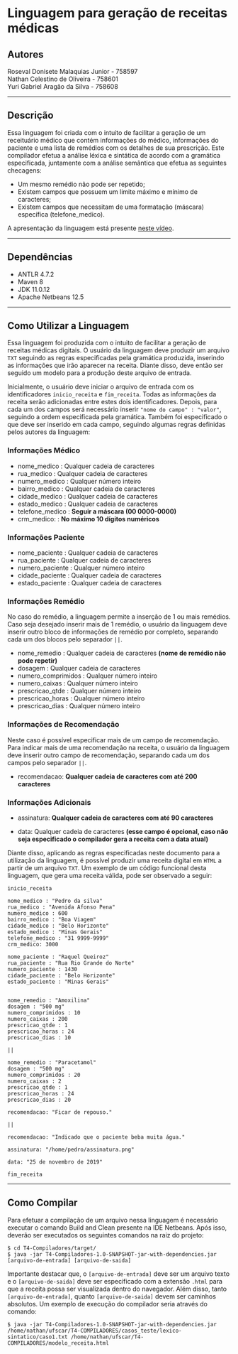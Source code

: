 # Linguagem para geração de receitas médicas

## Autores
Roseval Donisete Malaquias Junior - 758597 </br>
Nathan Celestino de Oliveira - 758601 </br>
Yuri Gabriel Aragão da Silva - 758608

---
## Descrição
Essa linguagem foi criada com o intuito de facilitar a geração de um receituário médico que contém informações do médico,
informações do paciente e uma lista de remédios com os detalhes de sua prescrição.
Este compilador efetua a análise léxica e sintática de acordo com a gramática especificada, juntamente com a análise semântica
que efetua as seguintes checagens:

* Um mesmo remédio não pode ser repetido;
* Existem campos que possuem um limite máximo e mínimo de caracteres;
* Existem campos que necessitam de uma formatação (máscara) específica (telefone_medico).

A apresentação da linguagem está presente [neste vídeo](https://drive.google.com/file/d/1enju21nBgFlUNh3R0kUcxoDTNP8kJn2f/view?usp=sharing).

---
## Dependências

* ANTLR 4.7.2
* Maven 8
* JDK 11.0.12
* Apache Netbeans 12.5

---
## Como Utilizar a Linguagem

Essa linguagem foi produzida com o intuito de facilitar a geração de receitas médicas digitais. O usuário da linguagem deve produzir um arquivo ``TXT`` seguindo as regras especificadas pela gramática produzida, inserindo as informações que irão aparecer na receita. Diante disso, deve então ser seguido um modelo para a produção deste arquivo de entrada.

Inicialmente, o usuário deve iniciar o arquivo de entrada com os identificadores ``inicio_receita`` e ``fim_receita``. Todas as informações da receita serão adicionadas entre estes dois identificadores. Depois, para cada um dos campos será necessário inserir ``"nome do campo" : "valor"``, seguindo a ordem especificada pela gramática. Também foi especificado o que deve ser inserido em cada campo, seguindo algumas regras definidas pelos autores da linguagem:

### Informações Médico
- nome_medico : Qualquer cadeia de caracteres
- rua_medico : Qualquer cadeia de caracteres
- numero_medico : Qualquer número inteiro
- bairro_medico : Qualquer cadeia de caracteres
- cidade_medico : Qualquer cadeia de caracteres
- estado_medico : Qualquer cadeia de caracteres
- telefone_medico : **Seguir a máscara (00 0000-0000)**
- crm_medico: : **No máximo 10 dígitos numéricos**

### Informações Paciente
- nome_paciente : Qualquer cadeia de caracteres
- rua_paciente : Qualquer cadeia de caracteres
- numero_paciente : Qualquer número inteiro
- cidade_paciente : Qualquer cadeia de caracteres
- estado_paciente : Qualquer cadeia de caracteres

### Informações Remédio
No caso do remédio, a linguagem permite a inserção de 1 ou mais remédios. Caso seja desejado inserir mais de 1 remédio, o usuário da linguagem deve inserir outro bloco de informações de remédio por completo, separando cada um dos blocos pelo separador ``||``.

- nome_remedio : Qualquer cadeia de caracteres **(nome de remédio não pode repetir)**
- dosagem : Qualquer cadeia de caracteres
- numero_comprimidos : Qualquer número inteiro
- numero_caixas : Qualquer número inteiro
- prescricao_qtde : Qualquer número inteiro
- prescricao_horas : Qualquer número inteiro
- prescricao_dias : Qualquer número inteiro

### Informações de Recomendação
Neste caso é possível especificar mais de um campo de recomendação. Para indicar mais de uma recomendação na receita, o usuário da linguagem deve inserir outro campo de recomendação, separando cada um dos campos pelo separador ``||``.

- recomendacao: **Qualquer cadeia de caracteres com até 200 caracteres**

### Informações Adicionais
- assinatura: **Qualquer cadeia de caracteres com até 90 caracteres**

- data: Qualquer cadeia de caracteres **(esse campo é opcional, caso não seja especificado o compilador gera a receita com a data atual)**

Diante disso, aplicando as regras especificadas neste documento para a utilização da linguagem, é possível produzir uma receita digital em ``HTML`` a partir de um arquivo ``TXT``. Um exemplo de um código funcional desta linguagem, que gera uma receita válida, pode ser observado a seguir:

```
inicio_receita

nome_medico : "Pedro da silva"
rua_medico : "Avenida Afonso Pena"
numero_medico : 600
bairro_medico : "Boa Viagem"
cidade_medico : "Belo Horizonte"
estado_medico : "Minas Gerais"
telefone_medico : "31 9999-9999"
crm_medico: 3000

nome_paciente : "Raquel Queiroz"
rua_paciente : "Rua Rio Grande do Norte"
numero_paciente : 1430
cidade_paciente : "Belo Horizonte"
estado_paciente : "Minas Gerais"


nome_remedio : "Amoxilina"
dosagem : "500 mg"
numero_comprimidos : 10
numero_caixas : 200
prescricao_qtde : 1
prescricao_horas : 24
prescricao_dias : 10

||

nome_remedio : "Paracetamol"
dosagem : "500 mg"
numero_comprimidos : 20
numero_caixas : 2
prescricao_qtde : 1
prescricao_horas : 24
prescricao_dias : 20

recomendacao: "Ficar de repouso."

||

recomendacao: "Indicado que o paciente beba muita água."

assinatura: "/home/pedro/assinatura.png"

data: "25 de novembro de 2019"

fim_receita
```
---
## Como Compilar

Para efetuar a compilação de um arquivo nessa linguagem é necessário executar o comando Build and Clean presente na IDE Netbeans.
Após isso, deverão ser executados os seguintes comandos na raiz do projeto:
```
$ cd T4-Compiladores/target/
$ java -jar T4-Compiladores-1.0-SNAPSHOT-jar-with-dependencies.jar [arquivo-de-entrada] [arquivo-de-saida]
```

Importante destacar que, o ``[arquivo-de-entrada]`` deve ser um arquivo texto e o ``[arquivo-de-saida]`` deve ser especificado com a extensão ``.html`` para que a receita possa ser visualizada dentro do navegador. Além disso, tanto ``[arquivo-de-entrada]``, quanto ``[arquivo-de-saida]`` devem ser caminhos absolutos. Um exemplo de execução do compilador seria através do comando:

```
$ java -jar T4-Compiladores-1.0-SNAPSHOT-jar-with-dependencies.jar /home/nathan/ufscar/T4-COMPILADORES/casos_teste/lexico-sintatico/caso1.txt /home/nathan/ufscar/T4-COMPILADORES/modelo_receita.html
```
